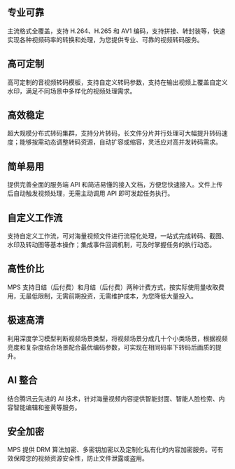## 专业可靠
主流格式全覆盖，支持 H.264、H.265 和 AV1 编码，支持拼接、转封装等，快速实现各种视频码率的转换和处理，为您提供专业、可靠的视频转码服务。 

## 高可定制
高可定制的音视频转码模板，支持自定义转码参数，支持在输出视频上覆盖自定义水印，满足不同场景中多样化的视频处理需求。 

## 高效稳定
超大规模分布式转码集群，支持分片转码，长文件分片并行处理可大幅提升转码速度；能够按需动态调整转码资源，自动扩容或缩容，灵活应对高并发转码需求。 

## 简单易用
提供完善全面的服务端 API 和简洁易懂的接入文档，方便您快速接入。文件上传后自动触发视频处理，无需主动调用 API 即可发起任务执行。 

## 自定义工作流
支持自定义工作流，可对海量视频文件进行流程化处理，一站式完成转码、截图、水印及转动图等基本操作；集成事件回调机制，可及时掌握任务的执行动态。 

## 高性价比
MPS 支持日结（后付费）和月结（后付费）两种计费方式，按实际使用量收取费用，无最低限制，无需前期投资，无需维护成本，为您降低大量投入。 

##  极速高清
利用深度学习模型判断视频场景类型，将视频场景分成几十个小类场景，根据视频亮度和复杂度结合场景配合最优编码参数，可实现在相同码率下转码后画质的提升。 

##  AI 整合
结合腾讯云先进的 AI 技术，针对海量视频内容提供智能封面、智能人脸检索、内容智能编辑和鉴黄等服务。  

##  安全加密
MPS 提供 DRM 算法加密、多密钥加密以及定制化私有化的内容加密服务。可有效保障您的视频资源安全性，防止文件泄露或盗用。
